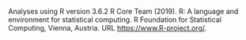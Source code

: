 Analyses using R version 3.6.2
 R Core Team (2019). R: A language and environment for statistical computing. R Foundation for Statistical Computing,
  Vienna, Austria. URL https://www.R-project.org/.
